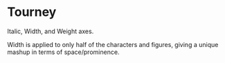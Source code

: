 # Tourney

Italic, Width, and Weight axes.

Width is applied to only half of the characters and figures, giving a unique mashup in terms of space/prominence.

